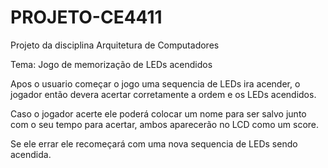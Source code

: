 # PROJETO-CE4411
Projeto da disciplina Arquitetura de Computadores

Tema: Jogo de memorização de LEDs acendidos


Apos o usuario começar o jogo uma sequencia de LEDs ira acender, o jogador então devera acertar corretamente a ordem e os LEDs acendidos. 

Caso o jogador acerte ele poderá colocar um nome para ser salvo junto com o seu tempo para acertar, ambos aparecerão no LCD como um score. 

Se ele errar ele recomeçará com uma nova sequencia de LEDs sendo acendida.
